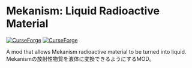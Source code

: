 # Mekanism: Liquid Radioactive Material
<a href="https://www.curseforge.com/minecraft/mc-mods/mekanism-liquid-radioactive-material"><img alt="CurseForge" src="https://cf.way2muchnoise.eu/versions/1103224.svg"></a> 
<a href="https://www.curseforge.com/minecraft/mc-mods/mekanism-liquid-radioactive-material"><img alt="CurseForge" src="https://cf.way2muchnoise.eu/1103224.svg"></a>

A mod that allows Mekanism radioactive material to be turned into liquid.  
Mekanismの放射性物質を液体に変換できるようにするMOD。
